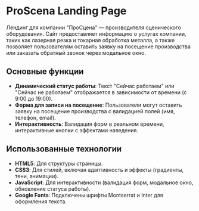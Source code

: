 # ProScena Landing Page
Лендинг для компании "ПроСцена" — производителя сценического оборудования. Сайт предоставляет информацию о услугах компании, таких как лазерная резка и токарная обработка металла, а также позволяет пользователям оставить заявку на посещение производства или заказать обратный звонок через модальное окно.

## Основные функции
- **Динамический статус работы**: Текст "Сейчас работаем" или "Сейчас не работаем" отображается в зависимости от времени (с 9:00 до 19:00).
- **Форма для записи на посещение**: Пользователи могут оставить заявку на посещение производства с валидацией полей (имя, телефон, email).
- **Интерактивность**: Валидация форм в реальном времени, интерактивные кнопки с эффектами наведения.

## Использованные технологии
- **HTML5**: Для структуры страницы.
- **CSS3**: Для стилей, включая адаптивность и эффекты (градиенты, тени, анимации).
- **JavaScript**: Для интерактивности (валидация форм, модальное окно, обновление статуса работы).
- **Google Fonts**: Подключены шрифты Montserrat и Inter для оформления текста.
